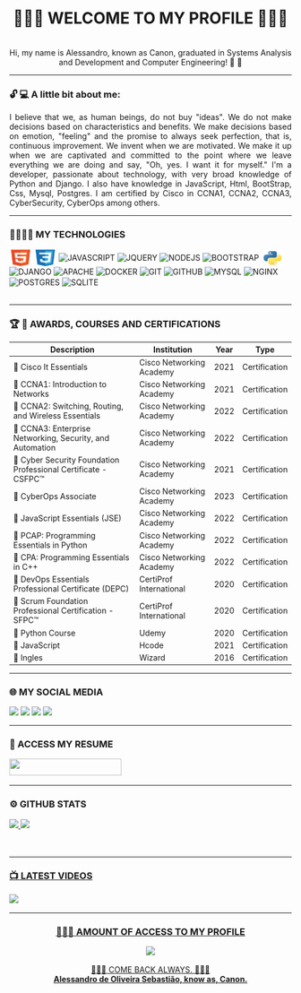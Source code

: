 <div align="center">
  <h1> 🌟🌟🌟 WELCOME TO MY PROFILE 🌟🌟🌟 </h1>  <br>  
  <span> Hi, my name is Alessandro, known as Canon, graduated in Systems Analysis and Development and Computer Engineering! 👋 💯 </span> <hr>
</div>

<div align="justify">
   <h3> 🔓 💻 A little bit about me: </h3>
  <p>
    I believe that we, as human beings, do not buy "ideas". We do not make decisions based on characteristics and benefits. We make decisions based on emotion, "feeling" 
    and the promise to always seek perfection, that is, continuous improvement. We invent when we are motivated. We make it up when we are captivated and committed to the 
    point where we leave everything we are doing and say, "Oh, yes. I want it for myself." I'm a developer, passionate about technology, with very broad knowledge of Python 
    and Django. I also have knowledge in JavaScript, Html, BootStrap, Css, Mysql, Postgres. I am certified by Cisco in CCNA1, CCNA2, CCNA3, CyberSecurity, CyberOps among others.
  </p>
</div>
<hr>
<div style="display: inline_block">  
  <h3> 👨🏽‍💻🚀 MY TECHNOLOGIES </h3>
  <img align="center" alt="HTML" height="30" width="40" src="https://raw.githubusercontent.com/devicons/devicon/master/icons/html5/html5-original.svg">
  <img align="center" alt="CSS" height="30" width="40" src="https://raw.githubusercontent.com/devicons/devicon/master/icons/css3/css3-original.svg">
  <img align="center" alt="JAVASCRIPT" height="30" width="40" src="https://cdn.jsdelivr.net/gh/devicons/devicon/icons/javascript/javascript-original.svg" />
  <img align="center" alt="JQUERY" height="30" width="40" src="https://cdn.jsdelivr.net/gh/devicons/devicon/icons/jquery/jquery-original.svg" />
  <img align="center" alt="NODEJS" height="30" width="40" src="https://cdn.jsdelivr.net/gh/devicons/devicon/icons/nodejs/nodejs-original.svg" />
  <img align="center" alt="BOOTSTRAP" height="30" width="40" src="https://cdn.jsdelivr.net/gh/devicons/devicon/icons/bootstrap/bootstrap-plain-wordmark.svg" />  
  <img align="center" alt="PYTHON" height="30" width="40" src="https://raw.githubusercontent.com/devicons/devicon/master/icons/python/python-original.svg">
  <img align="center" alt="DJANGO" height="30" width="40" src="https://cdn.jsdelivr.net/gh/devicons/devicon/icons/django/django-plain.svg" />
  <img align="center" alt="APACHE" height="30" width="40" src="https://cdn.jsdelivr.net/gh/devicons/devicon/icons/apache/apache-original.svg" />
  <img align="center" alt="DOCKER" height="30" width="40" src="https://cdn.jsdelivr.net/gh/devicons/devicon/icons/docker/docker-original.svg" />
  <img align="center" alt="GIT" height="30" width="40" src="https://cdn.jsdelivr.net/gh/devicons/devicon/icons/git/git-original.svg" />
  <img align="center" alt="GITHUB" height="30" width="40" src="https://cdn.jsdelivr.net/gh/devicons/devicon/icons/github/github-original.svg" />
  <img align="center" alt="MYSQL" height="30" width="40" src="https://cdn.jsdelivr.net/gh/devicons/devicon/icons/mysql/mysql-original.svg" />
  <img align="center" alt="NGINX" height="30" width="40" src="https://cdn.jsdelivr.net/gh/devicons/devicon/icons/nginx/nginx-original.svg" />
  <img align="center" alt="POSTGRES" height="30" width="40" src="https://cdn.jsdelivr.net/gh/devicons/devicon/icons/postgresql/postgresql-original.svg" />
  <img align="center" alt="SQLITE" height="30" width="40" src="https://cdn.jsdelivr.net/gh/devicons/devicon/icons/sqlite/sqlite-original.svg" />  
</div><br><hr>

<h3> 🏆 🎇 AWARDS, COURSES AND CERTIFICATIONS </h3>

Description   | Institution   | Year | Type
--------- | --------- | ------ | ------
🏅 Cisco It Essentials | Cisco Networking Academy | 2021 | Certification
🏅 CCNA1: Introduction to Networks | Cisco Networking Academy | 2021 | Certification
🏅 CCNA2: Switching, Routing, and Wireless Essentials | Cisco Networking Academy | 2022 | Certification
🏅 CCNA3: Enterprise Networking, Security, and Automation | Cisco Networking Academy | 2022 | Certification
🏅 Cyber Security Foundation Professional Certificate - CSFPC™ | Cisco Networking Academy | 2021 | Certification
🏅 CyberOps Associate | Cisco Networking Academy | 2023 | Certification
🏅 JavaScript Essentials (JSE) | Cisco Networking Academy | 2022 | Certification
🏅 PCAP: Programming Essentials in Python | Cisco Networking Academy | 2022 | Certification
🏅 CPA: Programming Essentials in C++ | Cisco Networking Academy | 2022 | Certification
🏅 DevOps Essentials Professional Certificate (DEPC) | CertiProf International | 2020 | Certification
🏅 Scrum Foundation Professional Certification - SFPC™ | CertiProf International | 2020 | Certification
🏅 Python Course | Udemy | 2020 | Certification
🏅 JavaScript | Hcode | 2021 | Certification
🏅 Ingles | Wizard | 2016 | Certification

<hr>
<div> 
  <h3> 🌐 MY SOCIAL MEDIA </h3>
  <a href="https://www.youtube.com/channel/UCJU_1OmkQXrM4fExi3WJT7w" target="_blank"><img src="https://img.shields.io/badge/YouTube-FF0000?style=for-the-badge&logo=youtube&logoColor=white"     
  target="_blank"></a>
  <a href="https://www.instagram.com/canonpendragonn/" target="_blank"><img src="https://img.shields.io/badge/-Instagram-%23E4405F?style=for-the-badge&logo=instagram&logoColor=white" 
  target="_blank"></a>
  <a href="https://www.linkedin.com/in/alessandro-oliveira-canon-a9099a66" target="_blank"><img src="https://img.shields.io/badge/-LinkedIn-%230077B5?style=for-the-badge&logo=linkedin&logoColor=white" 
  target="_blank"></a> 
  <a href = "mailto:developercanon@gmail.com" target="_blank"><img src="https://img.shields.io/badge/-Gmail-%23333?style=for-the-badge&logo=gmail&logoColor=white" target="_blank"></a>
</div>
<hr>
<div>
  <h3> 📝 ACCESS MY RESUME </h3>
  <a href="https://canonvortigen.github.io/index.html" type="button" class="btn btn-outline-primary">
    <img width='200px' height='30px' src="https://img.shields.io/badge/OneDrive-0078D4.svg?style=for-the-badge&logo=microsoftonedrive&logoColor=white">
  </a>
</div>
<hr>
<div>
  <h3> ⚙️ GITHUB STATS </h3>
  <a href="https://github.com/CanonVortigen">
  <img height="170em" src="https://github-readme-stats.vercel.app/api?username=CanonVortigen&show_icons=true&theme=dark&include_all_commits=true&count_private=true"/>
  <img height="170em" src="https://github-readme-stats.vercel.app/api/top-langs/?username=CanonVortigen&layout=compact&langs_count=7&theme=dark"/>
</div>
<br><br><hr>  

 <h3> 📺  LATEST VIDEOS </h3>
 <a href="https://www.youtube.com/watch?v=1Obd5cZ0-70&t=478s" target="_blank"><img src="https://img.shields.io/badge/connect-%2300843e.svg?style=for-the-badge&logo=symfony&logoColor=white"<br/>

<hr>
<div align="center">  
  <h3> 🤘🤘🤘 AMOUNT OF ACCESS TO MY PROFILE </h3>
  <p align="center"><img alingn="center" src="https://profile-counter.glitch.me/CanonVortigen/count.svg" /></p>
</div>

<div align="center">
   👀👀👀 COME BACK ALWAYS. 🤝🤝🤝 <br>
   <span><b>Alessandro de Oliveira Sebastião, know as, Canon.</b></span>
</div>



